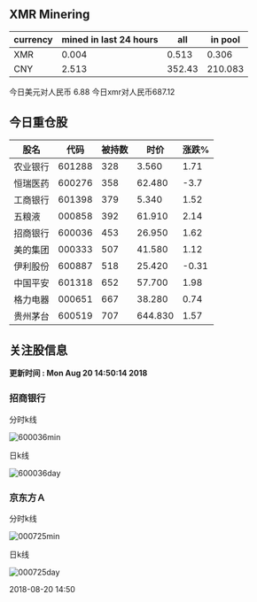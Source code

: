 ## XMR Minering

|currency|mined in last 24 hours|all|in pool|
|---|---|---|---|
|XMR|0.004|0.513|0.306|
|CNY|2.513|352.43|210.083|

今日美元对人民币 6.88	今日xmr对人民币687.12


## 今日重仓股 

|股名|代码|被持数|时价|涨跌%|
|---|---|---|---|---|
|农业银行|601288|328|3.560|1.71|
|恒瑞医药|600276|358|62.480|-3.7|
|工商银行|601398|379|5.340|1.52|
|五粮液|000858|392|61.910|2.14|
|招商银行|600036|453|26.950|1.62|
|美的集团|000333|507|41.580|1.12|
|伊利股份|600887|518|25.420|-0.31|
|中国平安|601318|652|57.700|1.98|
|格力电器|000651|667|38.280|0.74|
|贵州茅台|600519|707|644.830|1.57|

## 关注股信息
**更新时间 : Mon Aug 20 14:50:14 2018**
### 招商银行 
分时k线

![600036min](http://image.sinajs.cn/newchart/min/n/sh600036.gif)

日k线

![600036day](http://image.sinajs.cn/newchart/daily/n/sh600036.gif)

### 京东方Ａ 
分时k线

![000725min](http://image.sinajs.cn/newchart/min/n/sz000725.gif)

日k线

![000725day](http://image.sinajs.cn/newchart/daily/n/sz000725.gif)

2018-08-20 14:50